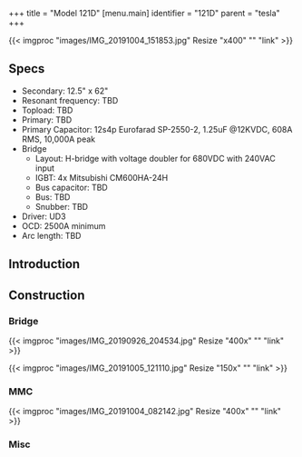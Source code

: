 +++
title = "Model 121D"
[menu.main]
identifier = "121D"
parent = "tesla"
+++

{{< imgproc "images/IMG_20191004_151853.jpg" Resize "x400" "" "link" >}}

## Specs

* Secondary: 12.5" x 62"
* Resonant frequency: TBD
* Topload: TBD
* Primary: TBD
* Primary Capacitor: 12s4p Eurofarad SP-2550-2, 1.25uF @12KVDC, 608A RMS, 10,000A peak
* Bridge
  * Layout: H-bridge with voltage doubler for 680VDC with 240VAC input
  * IGBT: 4x Mitsubishi CM600HA-24H
  * Bus capacitor: TBD
  * Bus: TBD
  * Snubber: TBD
* Driver: UD3
* OCD: 2500A minimum
* Arc length: TBD

## Introduction

## Construction

### Bridge

{{< imgproc "images/IMG_20190926_204534.jpg" Resize "400x" "" "link" >}}

{{< imgproc "images/IMG_20191005_121110.jpg" Resize "150x" "" "link" >}}

### MMC

{{< imgproc "images/IMG_20191004_082142.jpg" Resize "400x" "" "link" >}}


### Misc

